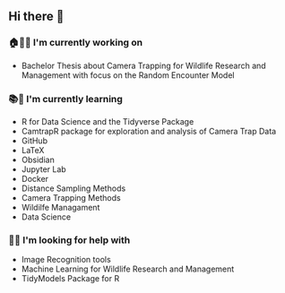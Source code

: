 ## Hi there 👋
### 🏠👨‍💻 I'm currently working on
- Bachelor Thesis about Camera Trapping for Wildlife Research and Management with focus on the Random Encounter Model
### 📚🧠 I'm currently learning
- R for Data Science and the Tidyverse Package
- CamtrapR package for exploration and analysis of Camera Trap Data
- GitHub
- LaTeX
- Obsidian
- Jupyter Lab
- Docker
- Distance Sampling Methods
- Camera Trapping Methods
- Wildilfe Managament
- Data Science
### 🤔💡 I'm looking for help with
- Image Recognition tools
- Machine Learning for Wildlife Research and Management
- TidyModels Package for R
